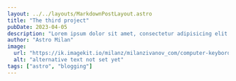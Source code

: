 ```yaml
---
layout: ../../layouts/MarkdownPostLayout.astro
title: "The third project"
pubDate: 2023-04-05
description: "Lorem ipsum dolor sit amet, consectetur adipisicing elit. Tempora, officia! Tempore dicta mollitia blanditiis aspernatur temporibus provident numquam expedita ab sapiente, minima repellat nihil fuga facere reprehenderit maiores deleniti hic."
author: "Astro Milan"
image:
  url: "https://ik.imagekit.io/milanz/milanzivanov_com/computer-keybord_sd_F-Qb62.webp?updatedAt=1641990561807"
  alt: "alternative text not set yet"
tags: ["astro", "blogging"]
---
```

